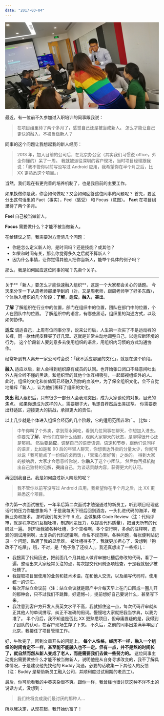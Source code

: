 ```yaml
---
date: "2017-03-04"
---
```


<img src="/_image/image_2023-11-06-10-37-39.png" alt="">

最近，有一位前不久参加过入职培训的同事跟我说：

> 在项目组里待了两个多月了，感觉自己还是被当成新人。
> 怎么才能让自己更快的融入，不被当做新人？

同事的这个问题让我想起我的新人经历：

> 2013 年，加入目前的公司后，在北京办公室（其实我们习惯说 office，外企你懂的）呆了一周。
> 我就被派往深圳的客户现场，当时项目经理跟我说：「我不管你以前写没写过 Android 应用，我希望你在半个月之后，比 XX 更熟悉这个项目。」

当然，我们现在有更完善的培养机制了，也是我目前的主要工作。

如果换做你是我，你会如何做呢？又会如何回答这位同事的问题呢？
首先，要区分出这句话里的 Fact（事实），Feel（感受） 和 Focus（意图）。
**Fact**
在项目组里待了两个多月。

**Feel**
自己被当做新人。

**Focus**
需要做什么？才能不被当做新人。

在给建议之前，我需要对方澄清几个问题：

-   你是怎么定义新人的，是时间吗？还是技能？或其他？
-   如果和时间有关，那么你觉得多久之后就不算新人？
-   因为什么事情，让你觉得其他人把你当新人，能举个具体的例子吗？

那么，我是如何回应这位同事的呢？先卖个关子。

---

关于**「新人」要怎么才能快速融入组织**，这是一个大家都会关心的话题。
今天来分享一下从周老师那里学到的（对，又是周老师，跟周老师学了好多东西），个体融入组织的几个阶段：**了解，适应，融入，突出**。

**了解**
了解组织在行业中的位置，部门在组织中的位置，团队在部门中的位置，个人在团队中的位置。
了解组织中的语言，有哪些黑话，组织里的沟通方式，以及如何协作。

**适应**
调适自己，上周有位同事分享，说来公司后，人生第一次买了不是运动裤的长裤，同一款休闲皮鞋买了好几双。这就是非常主动地调整自己，以适应新环境的行为。
这个阶段新人要刻意多去使用组织的语言，用组织内习惯的方式沟通协作。

经常听到有人离开一家公司时会说：「我不适应那里的文化」，就是在这个阶段。

**融入**
适应以后，新人会得到组织原有成员的认同。也开始张口闭口不经意间吐出外人完全听不懂的黑话。和组织里的其他个体互相吸引，一起鄙视组织外的人。
此时，组织的文化和价值观已经融入到你的血液中，为了保全组织文化，会不自觉地排斥「新人」，认为他们稀释了组织的文化。

**突出**
融入组织后，只有很少一部分人会表现突出，成为大家谈论的对象，目光的焦点。
如果你想成为这样的人，需要胆子大，毛遂自荐然后出类拔萃。
你需要走出舒适区，迎接更大的挑战，承担更大的责任。

以上几步就是个体进入组织会经历的几个阶段，它的适用范围非常广。
比如：

> 中午你叫了个外卖，拿到茶水间吃，看到几位同事在聊天，你想加入进去。
> 你要先**了解**，听他们在聊什么话题，观察大家聊天的状态，是聊得很开心还是郁闷。
> 然后要**适应**，调整自己的语音语调，语速和节奏，跟他们说同样的语言，比如是和 90 后的年轻人聊天，你想表达外卖的分量太少，你就可以说「我可能点了一份假的卤肉饭」，「宝宝心里好苦」之类的。
> 得到大家的接纳后，大家才会愿意听你说，你**融入**了这个小团队。
> 然后你再择机抛出自己独特的见解，**突出**自己，为谈话贡献内容，获得更大的认可。

再回到我自己，我是如何度过新人阶段的呢？

> 我不管你以前写没写过 Android 应用，我希望你在半个月之后，比 XX 更熟悉这个项目。

作为第一次面试被拒，一年半后第二次面试才勉强通过的新员工，听到项目经理这话时的压力你能想象吗？
于是我每天下班后回到酒店，一头扎进代码的海洋，理解业务和技术。
那时我们每天下午 6 点，会做集体 Code Review（注：代码评审，就是程序员们互相吐槽，制造同辈压力，以提高代码质量），把当天所有的代码过一遍。
刚开始我被各种吐槽，少个空格啊，多个空行啊，多余的注释啊，遗漏的测试用例啊，太复杂的代码逻辑啊，命名不规范啊，各种问题，每张便利贴记录一个问题，贴满了我的显示器。
被吐槽得多了，我就更加担心了，没想到「狗改不了吃屎」，哦，不对，是「兔子急了还咬人」，我还真想出了一些招儿：

-   我搜索了代码历史，把前面几个月其他人做评审被吐槽后修改的代码，看了一遍，整理出来大家经常关注的点，每次提交代码前逐项检查，于是我就很少被吐槽了。
-   我提取项目里使用的业务和技术术语，在和他人交流，以及编写代码时，使用统一的词汇。
-   每次开站立会议前（注：站立会议就是房产中介每天早上在门口围成一圈儿开的那种会，只不过我们不跳舞，好遗憾~），提前想好自己要说什么，甚至写下来。
-   我注意到客户方开发人员英文水平不高，我就抓住这一点，每次代码评审就纠正其他人的单词拼写，纠正不准确的用词。慢慢地大家就把我当字典，以我为准了。
    半个月后，我不知道是否比 XX 更熟悉项目，但毋庸置疑的是，我得到了团队的认可，在客户现场生存了下来。
    不久后，之前的同事出差满半年回了北京，我接任了项目管理工作。

好，牛吹完了，回到文章开头的问题上。
**每个人性格，经历不一样，融入一个组织的时间肯定不一样，甚至能不能融入也不一定。但有一点，并不是熬的时间长了，就自然而然从新人变成了老人，而是需要我们去做一些努力的。**
这位同事主动提出需要做些什么才能不被当做新人，说明他是从自身寻求改变的，我不了解具体情况，于是建议他先找他的 Buddy 沟通，必要的话收集一下其他人的反馈（注：Buddy 是帮助新员工融入公司，并顺利度过试用期的老员工）。

最后，你可能看我的中英夹杂很不爽。跟你一样，我曾经也很讨厌这种不洋不土的说话方式，没想到：

> 我们终将变成我们最讨厌的那种人...

所以我决定，从现在起，我开始仇富了！
